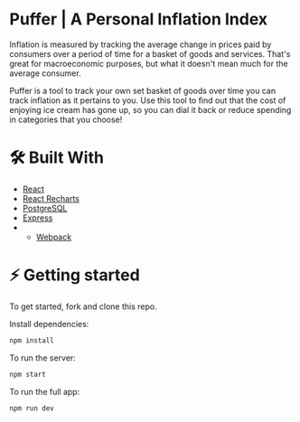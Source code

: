 # Puffer | A Personal Inflation Index

Inflation is measured by tracking the average change in prices paid by consumers over a period of time for a basket of goods and services. That's great for macroeconomic purposes, but what it doesn't mean much for the average consumer.

Puffer is a tool to track your own set basket of goods over time you can track inflation as it pertains to you. Use this tool to find out that the cost of enjoying ice cream has gone up, so you can dial it back or reduce spending in categories that you choose!

<h1> 🛠 Built With </h1>

- <a href="https://react.dev/learn"> React </a>
- <a href="https://recharts.org/en-US/"> React Recharts </a>
- <a href="https://www.postgresql.org/docs/"> PostgreSQL </a>
- <a href="https://expressjs.com/en/api.html"> Express </a>
- - <a href="https://webpack.js.org/concepts/"> Webpack </a>

<h1 id="getting-started">⚡ Getting started </h1>

To get started, fork and clone this repo.

Install dependencies:

```js
npm install
```

To run the server:

```js
npm start
```

To run the full app:

```js
npm run dev
```
